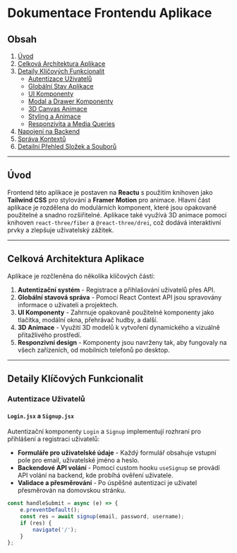 # Dokumentace Frontendu Aplikace

## Obsah
1. [Úvod](#úvod)
2. [Celková Architektura Aplikace](#celková-architektura-aplikace)
3. [Detaily Klíčových Funkcionalit](#detaily-klíčových-funkcionalit)
    - [Autentizace Uživatelů](#autentizace-uživatelů)
    - [Globální Stav Aplikace](#globální-stav-aplikace)
    - [UI Komponenty](#ui-komponenty)
    - [Modal a Drawer Komponenty](#modal-a-drawer-komponenty)
    - [3D Canvas Animace](#3d-canvas-animace)
    - [Styling a Animace](#styling-a-animace)
    - [Responzivita a Media Queries](#responzivita-a-media-queries)
4. [Napojení na Backend](#napojení-na-backend)
5. [Správa Kontextů](#správa-kontextů)
6. [Detailní Přehled Složek a Souborů](#detailní-přehled-složek-a-souborů)

---

## Úvod

Frontend této aplikace je postaven na **Reactu** s použitím knihoven jako **Tailwind CSS** pro stylování a **Framer Motion** pro animace. Hlavní část aplikace je rozdělena do modulárních komponent, které jsou opakovaně použitelné a snadno rozšiřitelné. Aplikace také využívá 3D animace pomocí knihoven `react-three/fiber` a `@react-three/drei`, což dodává interaktivní prvky a zlepšuje uživatelský zážitek.

---

## Celková Architektura Aplikace

Aplikace je rozčleněna do několika klíčových částí:

1. **Autentizační systém** - Registrace a přihlašování uživatelů přes API.
2. **Globální stavová správa** - Pomocí React Context API jsou spravovány informace o uživateli a projektech.
3. **UI Komponenty** - Zahrnuje opakovaně použitelné komponenty jako tlačítka, modální okna, přehrávač hudby, a další.
4. **3D Animace** - Využití 3D modelů k vytvoření dynamického a vizuálně přitažlivého prostředí.
5. **Responzivní design** - Komponenty jsou navrženy tak, aby fungovaly na všech zařízeních, od mobilních telefonů po desktop.

---

## Detaily Klíčových Funkcionalit

### Autentizace Uživatelů

#### `Login.jsx` a `Signup.jsx`

Autentizační komponenty `Login` a `Signup` implementují rozhraní pro přihlášení a registraci uživatelů:
- **Formuláře pro uživatelské údaje** - Každý formulář obsahuje vstupní pole pro email, uživatelské jméno a heslo.
- **Backendové API volání** - Pomocí custom hooku `useSignup` se provádí API volání na backend, kde probíhá ověření uživatele.
- **Validace a přesměrování** - Po úspěšné autentizaci je uživatel přesměrován na domovskou stránku.

```javascript
const handleSubmit = async (e) => {
    e.preventDefault();
    const res = await signup(email, password, username); 
    if (res) {
        navigate('/'); 
    }
};
```

